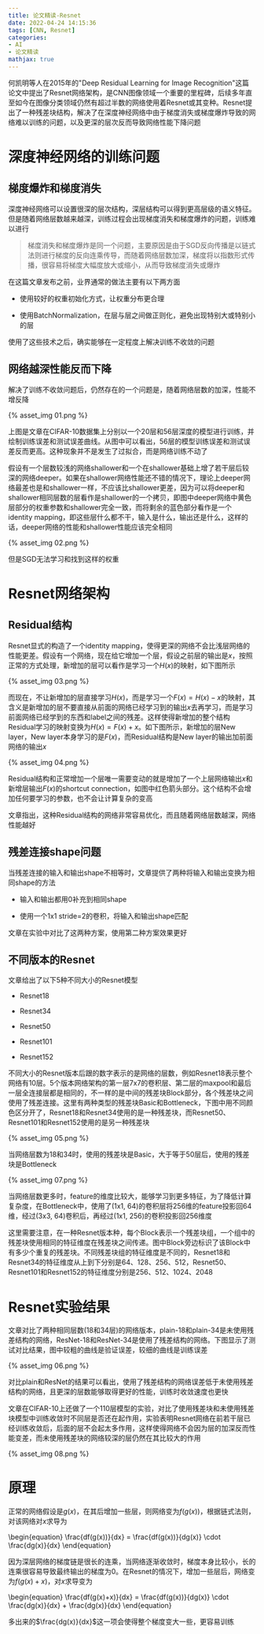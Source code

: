 ```yaml
---
title: 论文精读-Resnet
date: 2022-04-24 14:15:36
tags: [CNN, Resnet]
categories:
- AI
- 论文精读
mathjax: true
---
```


何凯明等人在2015年的"Deep Residual Learning for Image Recognition"这篇论文中提出了Resnet网络架构，是CNN图像领域一个重要的里程碑，后续多年直至如今在图像分类领域仍然有超过半数的网络使用着Resnet或其变种。Resnet提出了一种残差块结构，解决了在深度神经网络中由于梯度消失或梯度爆炸导致的网络难以训练的问题，以及更深的层次反而导致网络性能下降问题

# 深度神经网络的训练问题

## 梯度爆炸和梯度消失

深度神经网络可以设置很深的层次结构，深层结构可以得到更高层级的语义特征。但是随着网络层数越来越深，训练过程会出现梯度消失和梯度爆炸的问题，训练难以进行

> 梯度消失和梯度爆炸是同一个问题，主要原因是由于SGD反向传播是以链式法则进行梯度的反向连乘传导，而随着网络层数加深，梯度将以指数形式传播，很容易将梯度大幅度放大或缩小，从而导致梯度消失或爆炸

在这篇文章发布之前，业界通常的做法主要有以下两方面

* 使用较好的权重初始化方式，让权重分布更合理

* 使用BatchNormalization，在层与层之间做正则化，避免出现特别大或特别小的层

使用了这些技术之后，确实能够在一定程度上解决训练不收敛的问题

## 网络越深性能反而下降

解决了训练不收敛问题后，仍然存在的一个问题是，随着网络层数的加深，性能不增反降

{% asset_img 01.png %}

上图是文章在CIFAR-10数据集上分别以一个20层和56层深度的模型进行训练，并绘制训练误差和测试误差曲线。从图中可以看出，56层的模型训练误差和测试误差反而更高。这种现象并不是发生了过拟合，而是网络训练不动了

假设有一个层数较浅的网络shallower和一个在shallower基础上增了若干层后较深的网络deeper。如果在shallower网络性能还不错的情况下，理论上deeper网络最差也是和shallower一样，不应该比shallower更差，因为可以将deeper和shallower相同层数的层看作是shallower的一个拷贝，即图中deeper网络中黄色层部分的权重参数和shallower完全一致，而将剩余的蓝色部分看作是一个identity mapping，即这些层什么都不干，输入是什么，输出还是什么，这样的话，deeper网络的性能和shallower性能应该完全相同

{% asset_img 02.png %}

但是SGD无法学习和找到这样的权重

# Resnet网络架构

## Residual结构

Resnet显式的构造了一个identity mapping，使得更深的网络不会比浅层网络的性能更差。假设有一个网络，现在给它增加一个层，假设之前层的输出是$x$，按照正常的方式处理，新增加的层可以看作是学习一个$H(x)$的映射，如下图所示

{% asset_img 03.png %}

而现在，不让新增加的层直接学习$H(x)$，而是学习一个$F(x)=H(x)-x$的映射，其含义是新增加的层不要直接从前面的网络已经学习到的输出$x$去再学习，而是学习前面网络已经学到的东西和label之间的残差。这样使得新增加的整个结构Residual学习的映射变换为$H(x) = F(x)+x$。如下图所示，新增加的层New layer，New layer本身学习的是$F(x)$，而Residual结构是New layer的输出加前面网络的输出$x$

{% asset_img 04.png %}

Residual结构和正常增加一个层唯一需要变动的就是增加了一个上层网络输出$x$和新增层输出$F(x)$的shortcut connection，如图中红色箭头部分。这个结构不会增加任何要学习的参数，也不会让计算复杂的变高

文章指出，这种Residual结构的网络非常容易优化，而且随着网络层数越深，网络性能越好

## 残差连接shape问题

当残差连接的输入和输出shape不相等时，文章提供了两种将输入和输出变换为相同shape的方法

* 输入和输出都用0补充到相同shape

* 使用一个1x1 stride=2的卷积，将输入和输出shape匹配

文章在实验中对比了这两种方案，使用第二种方案效果更好

## 不同版本的Resnet

文章给出了以下5种不同大小的Resnet模型

* Resnet18

* Resnet34

* Resnet50

* Resnet101

* Resnet152

不同大小的Resnet版本后跟的数字表示的是网络的层数，例如Resnet18表示整个网络有10层。5个版本网络架构的第一层7x7的卷积层、第二层的maxpool和最后一层全连接层都是相同的，不一样的是中间的残差块Block部分，各个残差块之间使用了残差连接。这里有两种类型的残差块Basic和Bottleneck，下图中用不同颜色区分开了，Resnet18和Resnet34使用的是一种残差块，而Resnet50、Resnet101和Resnet152使用的是另一种残差块

{% asset_img 05.png %}

当网络层数为18和34时，使用的残差块是Basic，大于等于50层后，使用的残差块是Bottleneck

{% asset_img 07.png %}

当网络层数更多时，feature的维度比较大，能够学习到更多特征，为了降低计算复杂度，在Bottleneck中，使用了(1x1, 64)的卷积层将256维的feature投影回64维，经过(3x3, 64)卷积后，再经过(1x1, 256)的卷积投影回256维度

这里需要注意，在一种Resnet版本种，每个Block表示一个残差块组，一个组中的残差块使用相同的特征维度在残差块之间传递。图中Block旁边标识了该Block中有多少个重复的残差块。不同残差块组的特征维度是不同的，Resnet18和Resnet34的特征维度从上到下分别是64、128、256、512，Resnet50、Resnet101和Resnet152的特征维度分别是256、512、1024、2048

# Resnet实验结果

文章对比了两种相同层数(18和34层)的网络版本，plain-18和plain-34是未使用残差结构的网络，ResNet-18和ResNet-34是使用了残差结构的网络。下图显示了测试对比结果，图中较粗的曲线是验证误差，较细的曲线是训练误差

{% asset_img 06.png %}

对比plain和ResNet的结果可以看出，使用了残差结构的网络误差低于未使用残差结构的网络，且更深的层数能够取得更好的性能，训练时收敛速度也更快

文章在CIFAR-10上还做了一个110层模型的实验，对比了使用残差块和未使用残差块模型中训练收敛时不同层是否还在起作用，实验表明Resnet网络在前若干层已经训练收敛后，后面的层不会起太多作用，这样使得网络不会因为层的加深反而性能变差，而未使用残差块的网络较深的层仍然在其比较大的作用

{% asset_img 08.png %}

# 原理

正常的网络假设是$g(x)$，在其后增加一些层，则网络变为$f(g(x))$，根据链式法则，对该网络对$x$求导为

\begin{equation}
\frac{df(g(x))}{dx} = \frac{df(g(x))}{dg(x)} \cdot \frac{dg(x)}{dx}
\end{equation}

因为深层网络的梯度链是很长的连乘，当网络逐渐收敛时，梯度本身比较小，长的连乘很容易导致最终输出的梯度为0。在Resnet的情况下，增加一些层后，网络变为$f(g(x)+x)$，对$x$求导变为

\begin{equation}
\frac{df(g(x)+x)}{dx} = \frac{df(g(x))}{dg(x)} \cdot \frac{dg(x)}{dx} + \frac{dg(x)}{dx}
\end{equation}

多出来的$\frac{dg(x)}{dx}$这一项会使得整个梯度变大一些，更容易训练

